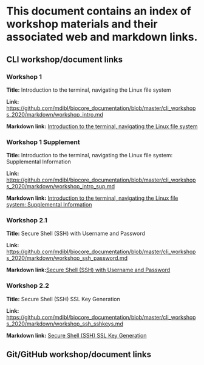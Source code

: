 # This document contains an index of workshop materials and their associated web and markdown links.

## CLI workshop/document links

### Workshop 1 
**Title:** Introduction to the terminal, navigating the Linux file system

**Link:** https://github.com/mdibl/biocore_documentation/blob/master/cli_workshops_2020/markdown/workshop_intro.md

**Markdown link:** [Introduction to the terminal, navigating the Linux file system](https://github.com/mdibl/biocore_documentation/blob/master/cli_workshops_2020/markdown/workshop_intro.md)

### Workshop 1 Supplement
**Title:** Introduction to the terminal, navigating the Linux file system: Supplemental Information

**Link:** https://github.com/mdibl/biocore_documentation/blob/master/cli_workshops_2020/markdown/workshop_intro_sup.md

**Markdown link:** [Introduction to the terminal, navigating the Linux file system: Supplemental Information](https://github.com/mdibl/biocore_documentation/blob/master/cli_workshops_2020/markdown/workshop_intro_sup.md)

### Workshop 2.1
**Title:** Secure Shell (SSH) with Username and Password

**Link:** https://github.com/mdibl/biocore_documentation/blob/master/cli_workshops_2020/markdown/workshop_ssh_password.md

**Markdown link:**[Secure Shell (SSH) with Username and Password](https://github.com/mdibl/biocore_documentation/blob/master/cli_workshops_2020/markdown/workshop_ssh_password.md)

### Workshop 2.2
**Title:** Secure Shell (SSH) SSL Key Generation

**Link:** https://github.com/mdibl/biocore_documentation/blob/master/cli_workshops_2020/markdown/workshop_ssh_sshkeys.md

**Markdown link:** [Secure Shell (SSH) SSL Key Generation](https://github.com/mdibl/biocore_documentation/blob/master/cli_workshops_2020/markdown/workshop_ssh_sshkeys.md)













## Git/GitHub workshop/document links